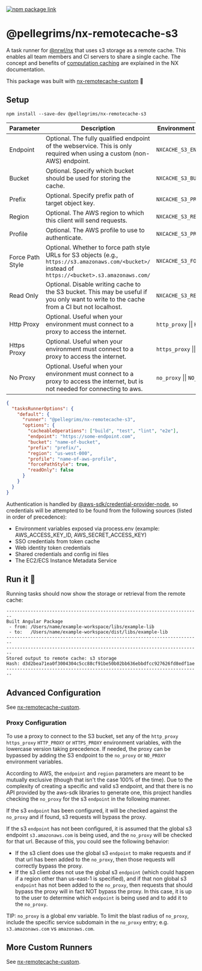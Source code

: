 [![npm package link](https://img.shields.io/npm/v/@pellegrims/nx-remotecache-s3)](https://www.npmjs.com/package/@pellegrims/nx-remotecache-s3)

# @pellegrims/nx-remotecache-s3

A task runner for [@nrwl/nx](https://nx.dev/react) that uses s3 storage as a remote cache. This enables all team members and CI servers to share a single cache. The concept and benefits of [computation caching](https://nx.dev/angular/guides/computation-caching) are explained in the NX documentation.

This package was built with [nx-remotecache-custom](https://www.npmjs.com/package/nx-remotecache-custom) 🙌

## Setup

```
npm install --save-dev @pellegrims/nx-remotecache-s3
```

| Parameter        | Description                                                                                                                                           | Environment Variable / .env      | `nx.json`        |
| ---------------- | ----------------------------------------------------------------------------------------------------------------------------------------------------- | -------------------------------- | ---------------- |
| Endpoint         | Optional. The fully qualified endpoint of the webservice. This is only required when using a custom (non-AWS) endpoint.                               | `NXCACHE_S3_ENDPOINT`            | `endpoint`       |
| Bucket           | Optional. Specify which bucket should be used for storing the cache.                                                                                  | `NXCACHE_S3_BUCKET`              | `bucket`         |
| Prefix           | Optional. Specify prefix path of target object key.                                                                                                   | `NXCACHE_S3_PREFIX`              | `prefix`         |
| Region           | Optional. The AWS region to which this client will send requests.                                                                                     | `NXCACHE_S3_REGION`              | `region`         |
| Profile          | Optional. The AWS profile to use to authenticate.                                                                                                     | `NXCACHE_S3_PROFILE`             | `profile`        |
| Force Path Style | Optional. Whether to force path style URLs for S3 objects (e.g., `https://s3.amazonaws.com/<bucket>/` instead of `https://<bucket>.s3.amazonaws.com/` | `NXCACHE_S3_FORCE_PATH_STYLE`    | `forcePathStyle` |
| Read Only        | Optional. Disable writing cache to the S3 bucket. This may be useful if you only want to write to the cache from a CI but not localhost.              | `NXCACHE_S3_READ_ONLY`           | `readOnly`       |
| Http Proxy       | Optional. Useful when your environment must connect to a proxy to access the internet.                                                                | `http_proxy` \|\| `HTTP_PROXY`   |                  |
| Https Proxy      | Optional. Useful when your environment must connect to a proxy to access the internet.                                                                | `https_proxy` \|\| `HTTPS_PROXY` |                  |
| No Proxy         | Optional. Useful when your environment must connect to a proxy to access the internet, but is not needed for connecting to aws.                       | `no_proxy` \|\| `NO_PROXY`       |                  |

```json
{
  "tasksRunnerOptions": {
    "default": {
      "runner": "@pellegrims/nx-remotecache-s3",
      "options": {
        "cacheableOperations": ["build", "test", "lint", "e2e"],
        "endpoint": "https://some-endpoint.com",
        "bucket": "name-of-bucket",
        "prefix": "prefix/",
        "region": "us-west-000",
        "profile": "name-of-aws-profile",
        "forcePathStyle": true,
        "readOnly": false
      }
    }
  }
}
```

Authentication is handled by [@aws-sdk/credential-provider-node](https://docs.aws.amazon.com/AWSJavaScriptSDK/v3/latest/modules/_aws_sdk_credential_provider_node.html), so credentials will be attempted to be found from the following sources (listed in order of precedence):

- Environment variables exposed via process.env (example: AWS_ACCESS_KEY_ID, AWS_SECRET_ACCESS_KEY)
- SSO credentials from token cache
- Web identity token credentials
- Shared credentials and config ini files
- The EC2/ECS Instance Metadata Service

## Run it 🚀

Running tasks should now show the storage or retrieval from the remote cache:

```
------------------------------------------------------------------------
Built Angular Package
 - from: /Users/name/example-workspace/libs/example-lib
 - to:   /Users/name/example-workspace/dist/libs/example-lib
------------------------------------------------------------------------
------------------------------------------------------------------------
Stored output to remote cache: s3 storage
Hash: d3d2bea71ea0f3004304c5cc88cf91be50b02bb636ebbdfcc927626fd8edf1ae
------------------------------------------------------------------------
```

## Advanced Configuration

See [nx-remotecache-custom](https://github.com/NiklasPor/nx-remotecache-custom#advanced-configuration).

### Proxy Configuration

To use a proxy to connect to the S3 bucket, set any of the `http_proxy` `https_proxy` `HTTP_PROXY` or `HTTPS_PROXY` environment variables, with the lowercase version taking precedence. If needed, the proxy can be bypassed by adding the S3 endpoint to the `no_proxy` or `NO_PROXY` environment variables.

According to AWS, the `endpoint` and `region` parameters are meant to be mutually exclusive (though that isn't the case 100% of the time). Due to the complexity of creating a specific and valid s3 endpoint, and that there is no API provided by the aws-sdk libraries to generate one, this project handles checking the `no_proxy` for the s3 `endpoint` in the following manner.

If the s3 `endpoint` has been configured, it will be checked against the `no_proxy` and if found, s3 requests will bypass the proxy.

If the s3 `endpoint` has not been configured, it is assumed that the global s3 endpoint `s3.amazonaws.com` is being used, and the `no_proxy` will be checked for that url. Because of this, you could see the following behavior:

- If the s3 client does use the global s3 `endpoint` to make requests and if that url has been added to the `no_proxy`, then those requests will correctly bypass the proxy.
- If the s3 client does not use the global s3 `endpoint` (which could happen if a region other than us-east-1 is specified), and if that non global s3 `endpoint` has not been added to the `no_proxy`, then requests that should bypass the proxy will in fact NOT bypass the proxy. In this case, it is up to the user to determine which `endpoint` is being used and to add it to the `no_proxy`.

TIP: `no_proxy` is a global env variable. To limit the blast radius of `no_proxy`, include the specific service subdomain in the `no_proxy` entry; e.g. `s3.amazonaws.com` vs `amazonaws.com`.

## More Custom Runners

See [nx-remotecache-custom](https://github.com/NiklasPor/nx-remotecache-custom#all-custom-runners).

